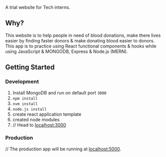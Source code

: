 <p align="center", color:"green">

   A trial website for Tech interns.
</p>

## Why?

 This website is to help people in need of blood donations, make there lives easier by finding faster donors & make donating blood easier to donors. 
  This app is to practice using React functional components & hooks while using JavaScript & MONGODB, Express & Node.js (MERN).

## Getting Started

### Development

1. Install MongoDB and run on default port `3000`
2. `npm install` 
3. `nvm install`
4. `node.js install`
5. create react application template
6. created node modules
7.  // Head to [localhost:3000](http://localhost:3000) 

### Production

// The production app will be running at [localhost:5000](http://localhost:5000/).